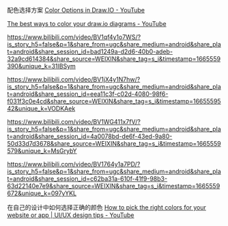 配色选择方案 [Color Options in Draw.IO - YouTube](https://www.youtube.com/watch?v=UwyVXNjlCII)

[The best ways to color your draw.io diagrams - YouTube](https://www.youtube.com/watch?v=T0q25hKBtfw)

https://www.bilibili.com/video/BV1qf4y1o7WS/?is_story_h5=false&p=1&share_from=ugc&share_medium=android&share_plat=android&share_session_id=bad1249a-d2d6-40b0-adeb-32a9cd614384&share_source=WEIXIN&share_tag=s_i&timestamp=1665559390&unique_k=31IBSym

https://www.bilibili.com/video/BV1jX4y1N7hw/?is_story_h5=false&p=1&share_from=ugc&share_medium=android&share_plat=android&share_session_id=eea11c3f-c02d-4080-98f6-f031f3c0e4cd&share_source=WEIXIN&share_tag=s_i&timestamp=1665559542&unique_k=VODKAek

https://www.bilibili.com/video/BV1WG411x7fV/?is_story_h5=false&p=1&share_from=ugc&share_medium=android&share_plat=android&share_session_id=4a0078bd-de6f-43ed-9a80-50d33d7d3678&share_source=WEIXIN&share_tag=s_i&timestamp=1665559579&unique_k=MsGrybY

https://www.bilibili.com/video/BV1764y1a7PD/?is_story_h5=false&p=1&share_from=ugc&share_medium=android&share_plat=android&share_session_id=c62ba31a-610f-41f9-98b3-63d22140e7e9&share_source=WEIXIN&share_tag=s_i&timestamp=1665559672&unique_k=097yYKL

在自己的设计中如何选择正确的颜色 [How to pick the right colors for your website or app | UI/UX design tips - YouTube](https://www.youtube.com/watch?v=ewRYw4pnKQU)

